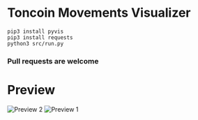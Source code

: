 # Toncoin Movements Visualizer

```
pip3 install pyvis
pip3 install requests
python3 src/run.py
```

### Pull requests are welcome

# Preview
![Preview 2](preview_2.jpeg)
![Preview 1](preview_1.jpeg)

